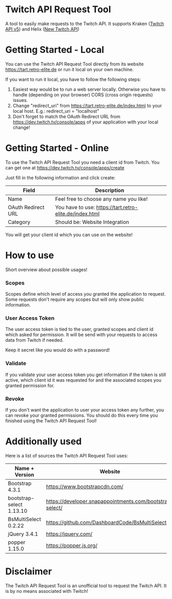 # Twitch API Request Tool
A tool to easily make requests to the Twitch API. It supports Kraken ([Twitch API v5](https://dev.twitch.tv/docs/v5/))
and Helix ([New Twitch API](https://dev.twitch.tv/docs/api/))

# Getting Started - Local
You can use the Twitch API Request Tool directly from its website https://tart.retro-elite.de or run it local on your own
machine.

If you want to run it local, you have to follow the following steps:

1. Easiest way would be to run a web server locally. Otherwise you have to handle (depending on your browser) CORS
(cross origin requests) issues. 
2. Change "redirect_uri" from https://tart.retro-elite.de/index.html to your local host. E.g.: 
redirect_uri = "localhost"
3. Don't forget to match the OAuth Redirect URL from https://dev.twitch.tv/console/apps of your application with your
local change!

# Getting Started - Online
To use the Twitch API Request Tool you need a client id from Twitch. You can get one at 
https://dev.twitch.tv/console/apps/create

Just fill in the following information and click create:

| Field               | Description                                             |
| ------------------- | ------------------------------------------------------- |
| Name                | Feel free to choose any name you like!                  |
| OAuth Redirect URL  | You have to use: https://tart.retro-elite.de/index.html |
| Category            | Should be: Website Integration                          |

You will get your client id which you can use on the website!

# How to use
Short overview about possible usages!

### Scopes
Scopes define which level of access you granted the application to request. Some requests don't require any scopes but
will only show public information. 

### User Access Token
The user access token is tied to the user, granted scopes and client id which asked for permission. It will be send
with your requests to access data from Twitch if needed.

Keep it secret like you would do with a password!

### Validate
If you validate your user access token you get information if the token is still active, which client id it was 
requested for and the associated scopes you granted permission for.

### Revoke
If you don't want the application to user your access token any further, you can revoke your granted permissions.
You should do this every time you finished using the Twitch API Request Tool!

# Additionally used
Here is a list of sources the Twitch API Request Tool uses:

| Name + Version           | Website                                                  |
| ------------------------ | -------------------------------------------------------- |
| Bootstrap 4.3.1          | https://www.bootstrapcdn.com/                            |
| bootstrap-select 1.13.10 | https://developer.snapappointments.com/bootstrap-select/ |
| BsMultiSelect 0.2.22     | https://github.com/DashboardCode/BsMultiSelect           |
| jQuery 3.4.1             | https://jquery.com/                                      |
| popper 1.15.0            | https://popper.js.org/                                   |

# Disclaimer
The Twitch API Request Tool is an unofficial tool to request the Twitch API. It is by no means associated with Twitch!
